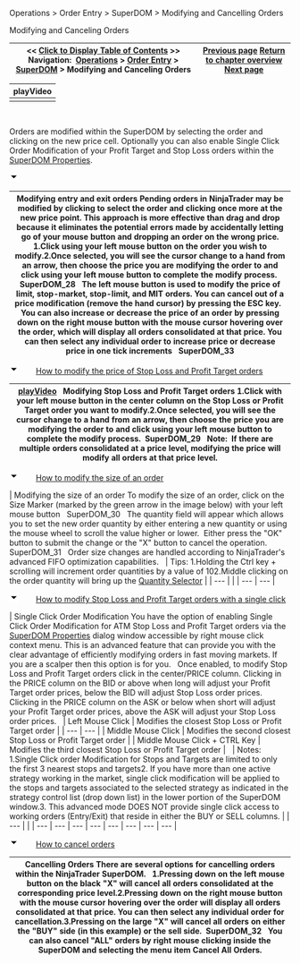 ﻿


Operations \> Order Entry \> SuperDOM \> Modifying and Cancelling Orders






















Modifying and Canceling Orders







| \<\< [Click to Display Table of Contents](modifying_and_cancelling_orders_superdom.md) \>\> **Navigation:**     [Operations](operations.md) \> [Order Entry](order_entry.md) \> [SuperDOM](superdom.md) \> Modifying and Canceling Orders | [Previous page](submitting_orders_superdom.md) [Return to chapter overview](superdom.md) [Next page](managing_positions_superdom.md) |
| --- | --- |
















| playVideo |
| --- |
|  |



 


Orders are modified within the SuperDOM by selecting the order and clicking on the new price cell. Optionally you can also enable Single Click Order Modification of your Profit Target and Stop Loss orders within the [SuperDOM Properties](properties_superdom.md).


![tog_minus](tog_minus.gif)




| Modifying entry and exit orders Pending orders in NinjaTrader may be modified by clicking to select the order and clicking once more at the new price point. This approach is more effective than drag and drop because it eliminates the potential errors made by accidentally letting go of your mouse button and dropping an order on the wrong price. 1\.Click using your left mouse button on the order you wish to modify.2\.Once selected, you will see the cursor change to a hand from an arrow, then choose the price you are modifying the order to and click using your left mouse button to complete the modify process.  SuperDOM_28   The left mouse button is used to modify the price of limit, stop\-market, stop\-limit, and MIT orders. You can cancel out of a price modification (remove the hand cursor) by pressing the ESC key.   You can also increase or decrease the price of an order by pressing down on the right mouse button with the mouse cursor hovering over the order, which will display all orders consolidated at that price. You can then select any individual order to increase price or decrease price in one tick increments   SuperDOM_33 |
| --- |



![tog_minus](tog_minus.gif)        [How to modify the price of Stop Loss and Profit Target orders](javascript:HMToggle('toggle','HowToModifyThePriceOfStopLossAndProfitTargetOrders','HowToModifyThePriceOfStopLossAndProfitTargetOrders_ICON'))




| [playVideo](http://www.ninjatrader.com/support/movies/nt7/helpGuide/operations/orderEntry/superDOM/modifyingStopLossAndProfitTargetOrders/Modifying-Stop-Loss-And-Profit-Target-Orders.md)   Modifying Stop Loss and Profit Target orders 1\.Click with your left mouse button in the center column on the Stop Loss or Profit Target order you want to modify.2\.Once selected, you will see the cursor change to a hand from an arrow, then choose the price you are modifying the order to and click using your left mouse button to complete the modify process.  SuperDOM_29   Note:  If there are multiple orders consolidated at a price level, modifying the price will modify all orders at that price level. |
| --- |



![tog_minus](tog_minus.gif)        [How to modify the size of an order](javascript:HMToggle('toggle','HowToModifyTheSizeOfAnOrder','HowToModifyTheSizeOfAnOrder_ICON'))




| Modifying the size of an order To modify the size of an order, click on the Size Marker (marked by the green arrow in the image below) with your left mouse button    SuperDOM_30   The quantity field will appear which allows you to set the new order quantity by either entering a new quantity or using the mouse wheel to scroll the value higher or lower.  Either press the "OK" button to submit the change or the "X" button to cancel the operation.    SuperDOM_31   Order size changes are handled according to NinjaTrader's advanced FIFO optimization capabilities.     | Tips: 1\.Holding the Ctrl key \+ scrolling will increment order quantities by a value of 102\.Middle clicking on the order quantity will bring up the [Quantity Selector](quantity_selector.md) | | --- | |
| --- | --- |



![tog_minus](tog_minus.gif)        [How to modify Stop Loss and Profit Target orders with a single click](javascript:HMToggle('toggle','HowToModifyStopLossAndProfitTargetOrdersWithASingleClick','HowToModifyStopLossAndProfitTargetOrdersWithASingleClick_ICON'))




| Single Click Order Modification You have the option of enabling Single Click Order Modification for ATM Stop Loss and Profit Target orders via the [SuperDOM Properties](properties_superdom.md) dialog window accessible by right mouse click context menu. This is an advanced feature that can provide you with the clear advantage of efficiently modifying orders in fast moving markets. If you are a scalper then this option is for you.   Once enabled, to modify Stop Loss and Profit Target orders click in the center/PRICE column. Clicking in the PRICE column on the BID or above when long will adjust your Profit Target order prices, below the BID will adjust Stop Loss order prices. Clicking in the PRICE column on the ASK or below when short will adjust your Profit Target order prices, above the ASK will adjust your Stop Loss order prices.     | Left Mouse Click | Modifies the closest Stop Loss or Profit Target order | | --- | --- | | Middle Mouse Click | Modifies the second closest Stop Loss or Profit Target order | | Middle Mouse Click \+ CTRL Key | Modifies the third closest Stop Loss or Profit Target order |        | Notes: 1\.Single Click order Modification for Stops and Targets are limited to only the first 3 nearest stops and targets2\. If you have more than one active strategy working in the market, single click modification will be applied to the stops and targets associated to the selected strategy as indicated in the strategy control list (drop down list) in the lower portion of the SuperDOM window.3\. This advanced mode DOES NOT provide single click access to working orders (Entry/Exit) that reside in either the BUY or SELL columns. | | --- | |
| --- | --- | --- | --- | --- | --- | --- | --- |



![tog_minus](tog_minus.gif)        [How to cancel orders](javascript:HMToggle('toggle','HowToCancelOrders','HowToCancelOrders_ICON'))




| Cancelling Orders There are several options for cancelling orders within the NinjaTrader SuperDOM.    1\.Pressing down on the left mouse button on the black "X" will cancel all orders consolidated at the corresponding price level.2\.Pressing down on the right mouse button with the mouse cursor hovering over the order will display all orders consolidated at that price. You can then select any individual order for cancellation.3\.Pressing on the large "X" will cancel all orders on either the "BUY" side (in this example) or the sell side.  SuperDOM_32   You can also cancel "ALL" orders by right mouse clicking inside the SuperDOM and selecting the menu item Cancel All Orders. |
| --- |











